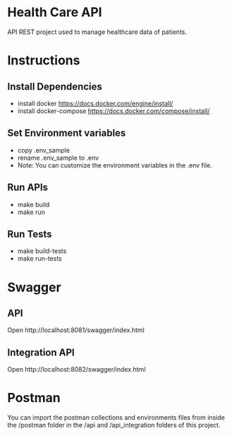 # Health Care API
API REST project used to manage healthcare data of patients.

# Instructions
## Install Dependencies
* install docker https://docs.docker.com/engine/install/
* install docker-compose https://docs.docker.com/compose/install/
## Set Environment variables
* copy .env_sample
* rename .env_sample to .env
* Note: You can customize the environment variables in the .env file.
## Run APIs
* make build
* make run
## Run Tests
* make build-tests
* make run-tests

# Swagger
## API
Open http://localhost:8081/swagger/index.html
## Integration API
Open http://localhost:8082/swagger/index.html

# Postman
You can import the postman collections and environments files from inside the /postman folder in the /api and /api_integration folders of this project.
